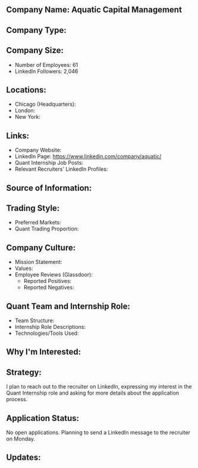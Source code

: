 ## Company Name: Aquatic Capital Management

## Company Type:

## Company Size:
- Number of Employees: 61
- LinkedIn Followers: 2,046

## Locations:
- Chicago (Headquarters): 
- London:
- New York:

## Links:
- Company Website: 
- LinkedIn Page: https://www.linkedin.com/company/aquatic/
- Quant Internship Job Posts: 
- Relevant Recruiters' LinkedIn Profiles: 

## Source of Information:

## Trading Style:
- Preferred Markets: 
- Quant Trading Proportion: 

## Company Culture:
- Mission Statement: 
- Values: 
- Employee Reviews (Glassdoor): 
  - Reported Positives:
  - Reported Negatives:

## Quant Team and Internship Role:
- Team Structure: 
- Internship Role Descriptions: 
- Technologies/Tools Used: 

## Why I'm Interested:

## Strategy:
I plan to reach out to the recruiter on LinkedIn, expressing my interest in the Quant Internship role and asking for more details about the application process.

## Application Status:
No open applications. Planning to send a LinkedIn message to the recruiter on Monday.

## Updates:
